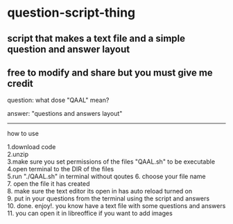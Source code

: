 # question-script-thing
script that makes a text file and a simple question and answer layout
---
free to modify and share but you must give me credit
---

question: what dose "QAAL" mean?

answer: "questions and answers layout"

---
how to use

1.download code <br />
2.unzip <br />
3.make sure you set permissions of the files "QAAL.sh" to be executable <br />
4.open terminal to the DIR of the files <br />
5.run "./QAAL.sh" in terminal without qoutes 
6. choose your file name <br />
7. open the file it has created <br />
8. make sure the text editor its open in has auto reload turned on <br />
9. put in your questions from the terminal using the script and answers <br />
10. done. enjoy!. you know have a text file with some questions and answers <br />
11. you can open it in libreoffice if you want to add images <br />
